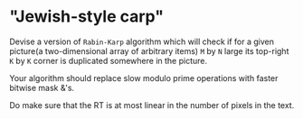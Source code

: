 # "Jewish-style carp"

Devise a version of `Rabin-Karp` algorithm which will check if for a given picture(a two-dimensional array of arbitrary items) `M` by `N` large its top-right 
`K` by `K` corner is duplicated somewhere in the picture.<br>

Your algorithm should replace slow modulo prime operations with faster bitwise mask &'s.<br>

Do make sure that the RT is at most linear in the number of pixels in the text.<br>
